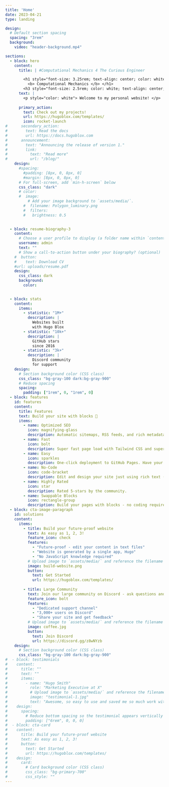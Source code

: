 ```yaml
---
title: 'Home'
date: 2023-04-21
type: landing

design:
  # Default section spacing
  spacing: "3rem"
  background:
    video: "header-background.mp4"

sections:
  - block: hero
    content:
      title: | #Computational Mechanics 4 The Curious Engineer

        <h1 style="font-size: 3.25rem; text-align: center; color: white">
          <b> Computational Mechanics </b> </h1> 
        <h3 style="font-size: 2.5rem; color: white; text-align: center;"> 4 The Curious Engineer </h3> 
      text: |
        <p style="color: white"> Welcome to my personal website! </p>
      
      primary_action:
        text: Check out my projects!
        url: https://hugoblox.com/templates/
        icon: rocket-launch
#      secondary_action:
#        text: Read the docs
#        url: https://docs.hugoblox.com
#      announcement:
#        text: "Announcing the release of version 1."
#        link:
#          text: "Read more"
#          url: "/blog/"
    design:
      #spacing:
        #padding: [8px, 0, 8px, 0]
        #margin: [8px, 0, 8px, 0]
      # For full-screen, add `min-h-screen` below
      css_class: "dark"
      # color:
      #  image:
          # Add your image background to `assets/media/`.
        #  filename: Polygon_luminary.png
        #  filters:
        #   brightness: 0.5

        
  - block: resume-biography-3
    content:
      # Choose a user profile to display (a folder name within `content/authors/`)
      username: admin
      text: ""
      # Show a call-to-action button under your biography? (optional)
    #  button:
    #    text: Download CV
    #url: uploads/resume.pdf
    design:
      css_class: dark
      background:
        color: 
        

  - block: stats
    content:
      items:
        - statistic: "1M+"
          description: |
            Websites built  
            with Hugo Blox
        - statistic: "10k+"
          description: |
            GitHub stars  
            since 2016
        - statistic: "3k+"
          description: |
            Discord community  
            for support
    design:
      # Section background color (CSS class)
      css_class: "bg-gray-100 dark:bg-gray-900"
      # Reduce spacing
      spacing:
        padding: ["1rem", 0, "1rem", 0]
  - block: features
    id: features
    content:
      title: Features
      text: Build your site with blocks 🧱
      items:
        - name: Optimized SEO
          icon: magnifying-glass
          description: Automatic sitemaps, RSS feeds, and rich metadata take the pain out of SEO and syndication.
        - name: Fast
          icon: bolt
          description: Super fast page load with Tailwind CSS and super fast site building with Hugo.
        - name: Easy
          icon: sparkles
          description: One-click deployment to GitHub Pages. Have your new website live within 5 minutes!
        - name: No-Code
          icon: code-bracket
          description: Edit and design your site just using rich text (Markdown) and configurable YAML parameters.
        - name: Highly Rated
          icon: star
          description: Rated 5-stars by the community.
        - name: Swappable Blocks
          icon: rectangle-group
          description: Build your pages with blocks - no coding required!
  - block: cta-image-paragraph
    id: solutions
    content:
      items:
        - title: Build your future-proof website
          text: As easy as 1, 2, 3!
          feature_icon: check
          features:
            - "Future-proof - edit your content in text files"
            - "Website is generated by a single app, Hugo"
            - "No JavaScript knowledge required"
          # Upload image to `assets/media/` and reference the filename here
          image: build-website.png
          button:
            text: Get Started
            url: https://hugoblox.com/templates/
            
        - title: Large Community
          text: Join our large community on Discord - ask questions and get live responses
          feature_icon: bolt
          features:
            - "Dedicated support channel"
            - "3,000+ users on Discord"
            - "Share your site and get feedback"
          # Upload image to `assets/media/` and reference the filename here
          image: coffee.jpg
          button:
            text: Join Discord
            url: https://discord.gg/z8wNYzb
    design:
      # Section background color (CSS class)
      css_class: "bg-gray-100 dark:bg-gray-900"
#  - block: testimonials
#    content:
#      title: ""
#      text: ""
#      items:
#        - name: "Hugo Smith"
#          role: "Marketing Executive at X"
#          # Upload image to `assets/media/` and reference the filename here
#          image: "testimonial-1.jpg"
#          text: "Awesome, so easy to use and saved me so much work with the swappable pre-designed sections!"
#    design:
#      spacing:
#        # Reduce bottom spacing so the testimonial appears vertically centered between sections
#        padding: ["6rem", 0, 0, 0]
#  - block: cta-card
#    content:
#      title: Build your future-proof website
#      text: As easy as 1, 2, 3!
#      button:
#        text: Get Started
#        url: https://hugoblox.com/templates/
#    design:
#      card:
#        # Card background color (CSS class)
#        css_class: "bg-primary-700"
#        css_style: ""
---
```

